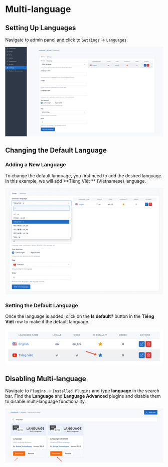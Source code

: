 # Multi-language

## Setting Up Languages

Navigate to admin panel and click to `Settings` -> `Languages`.

![Multi Language](../cms/images/multi-language-1.png)

## Changing the Default Language

### Adding a New Language

To change the default language, you first need to add the desired language. In this example, we will add **Tiếng Việt
** (Vietnamese) language.

![Adding a New Language](../cms/images/multi-language-2.png)

### Setting the Default Language

Once the language is added, click on the **Is default?** button in the **Tiếng Việt** row to make it the default
language.

![Setting the Default Language](../cms/images/multi-language-3.png)

## Disabling Multi-language

Navigate to `Plugins` -> `Installed Plugins` and type **language** in the search bar. Find the **Language**
and **Language Advanced** plugins and disable them to disable multi-language functionality.

![](../cms/images/multi-language-4.png)
